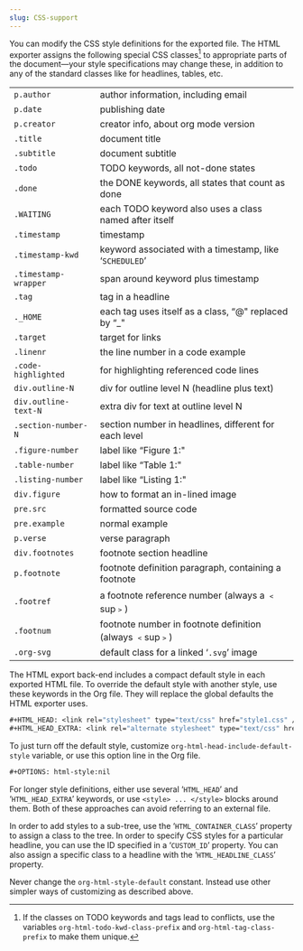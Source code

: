 ```yaml
---
slug: CSS-support
---
```


You can modify the CSS style definitions for the exported file. The HTML exporter assigns the following special CSS classes[^1] to appropriate parts of the document—your style specifications may change these, in addition to any of the standard classes like for headlines, tables, etc.

|                      |                                                         |
| -------------------- | ------------------------------------------------------- |
| `p.author`           | author information, including email                     |
| `p.date`             | publishing date                                         |
| `p.creator`          | creator info, about org mode version                    |
| `.title`             | document title                                          |
| `.subtitle`          | document subtitle                                       |
| `.todo`              | TODO keywords, all not-done states                      |
| `.done`              | the DONE keywords, all states that count as done        |
| `.WAITING`           | each TODO keyword also uses a class named after itself  |
| `.timestamp`         | timestamp                                               |
| `.timestamp-kwd`     | keyword associated with a timestamp, like ‘`SCHEDULED`’ |
| `.timestamp-wrapper` | span around keyword plus timestamp                      |
| `.tag`               | tag in a headline                                       |
| `._HOME`             | each tag uses itself as a class, “@" replaced by “\_"   |
| `.target`            | target for links                                        |
| `.linenr`            | the line number in a code example                       |
| `.code-highlighted`  | for highlighting referenced code lines                  |
| `div.outline-N`      | div for outline level N (headline plus text)            |
| `div.outline-text-N` | extra div for text at outline level N                   |
| `.section-number-N`  | section number in headlines, different for each level   |
| `.figure-number`     | label like “Figure 1:"                                  |
| `.table-number`      | label like “Table 1:"                                   |
| `.listing-number`    | label like “Listing 1:"                                 |
| `div.figure`         | how to format an in-lined image                         |
| `pre.src`            | formatted source code                                   |
| `pre.example`        | normal example                                          |
| `p.verse`            | verse paragraph                                         |
| `div.footnotes`      | footnote section headline                               |
| `p.footnote`         | footnote definition paragraph, containing a footnote    |
| `.footref`           | a footnote reference number (always a ﹤sup﹥)            |
| `.footnum`           | footnote number in footnote definition (always ﹤sup﹥)   |
| `.org-svg`           | default class for a linked ‘`.svg`’ image               |

The HTML export back-end includes a compact default style in each exported HTML file. To override the default style with another style, use these keywords in the Org file. They will replace the global defaults the HTML exporter uses.

```lisp
#+HTML_HEAD: <link rel="stylesheet" type="text/css" href="style1.css" />
#+HTML_HEAD_EXTRA: <link rel="alternate stylesheet" type="text/css" href="style2.css" />
```

To just turn off the default style, customize `org-html-head-include-default-style` variable, or use this option line in the Org file.

```lisp
#+OPTIONS: html-style:nil
```

For longer style definitions, either use several ‘`HTML_HEAD`’ and ‘`HTML_HEAD_EXTRA`’ keywords, or use `<style> ... </style>` blocks around them. Both of these approaches can avoid referring to an external file.

In order to add styles to a sub-tree, use the ‘`HTML_CONTAINER_CLASS`’ property to assign a class to the tree. In order to specify CSS styles for a particular headline, you can use the ID specified in a ‘`CUSTOM_ID`’ property. You can also assign a specific class to a headline with the ‘`HTML_HEADLINE_CLASS`’ property.

Never change the `org-html-style-default` constant. Instead use other simpler ways of customizing as described above.

[^1]: If the classes on TODO keywords and tags lead to conflicts, use the variables `org-html-todo-kwd-class-prefix` and `org-html-tag-class-prefix` to make them unique.
